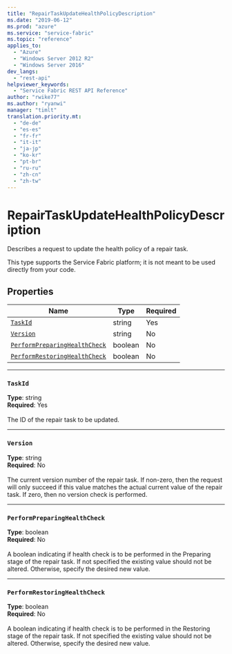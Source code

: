 ```yaml
---
title: "RepairTaskUpdateHealthPolicyDescription"
ms.date: "2019-06-12"
ms.prod: "azure"
ms.service: "service-fabric"
ms.topic: "reference"
applies_to: 
  - "Azure"
  - "Windows Server 2012 R2"
  - "Windows Server 2016"
dev_langs: 
  - "rest-api"
helpviewer_keywords: 
  - "Service Fabric REST API Reference"
author: "rwike77"
ms.author: "ryanwi"
manager: "timlt"
translation.priority.mt: 
  - "de-de"
  - "es-es"
  - "fr-fr"
  - "it-it"
  - "ja-jp"
  - "ko-kr"
  - "pt-br"
  - "ru-ru"
  - "zh-cn"
  - "zh-tw"
---
```

# RepairTaskUpdateHealthPolicyDescription

Describes a request to update the health policy of a repair task.

This type supports the Service Fabric platform; it is not meant to be used directly from your code.


## Properties
| Name | Type | Required |
| --- | --- | --- |
| [`TaskId`](#taskid) | string | Yes |
| [`Version`](#version) | string | No |
| [`PerformPreparingHealthCheck`](#performpreparinghealthcheck) | boolean | No |
| [`PerformRestoringHealthCheck`](#performrestoringhealthcheck) | boolean | No |

____
### `TaskId`
__Type__: string <br/>
__Required__: Yes<br/>
<br/>
The ID of the repair task to be updated.

____
### `Version`
__Type__: string <br/>
__Required__: No<br/>
<br/>
The current version number of the repair task. If non-zero, then the request will only succeed if this value matches the actual current value of the repair task. If zero, then no version check is performed.

____
### `PerformPreparingHealthCheck`
__Type__: boolean <br/>
__Required__: No<br/>
<br/>
A boolean indicating if health check is to be performed in the Preparing stage of the repair task. If not specified the existing value should not be altered. Otherwise, specify the desired new value.

____
### `PerformRestoringHealthCheck`
__Type__: boolean <br/>
__Required__: No<br/>
<br/>
A boolean indicating if health check is to be performed in the Restoring stage of the repair task. If not specified the existing value should not be altered. Otherwise, specify the desired new value.
